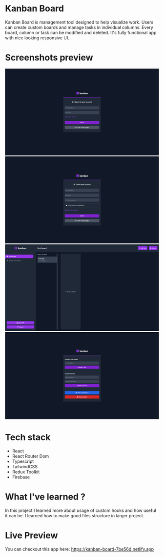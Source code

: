 # Kanban Board

Kanban Board is management tool designed to help visualize work. Users can create custom boards and manage tasks in individual columns. Every board, column or task can be modified and deleted. It's fully functional app with nice looking responsive UI.

# Screenshots preview

![login screenshot](screenshots/login_screenshot.png)
<br/>
![register screenshot](screenshots/register_screenshot.png)
<br/>
![dashboard screenshot](screenshots/dashboard_screenshot.png)
<br/>
![profile screenshot](screenshots/profile_screenshot.png)

# Tech stack
+ React
+ React Router Dom
+ Typescript
+ TailwindCSS
+ Redux Toolkit
+ Firebase

# What I've learned ?

In this project I learned more about usage of custom hooks and how useful it can be. I learned how to make good files structure in larger project. 

# Live Preview
You can checkout this app here: https://kanban-board-7be56d.netlify.app
